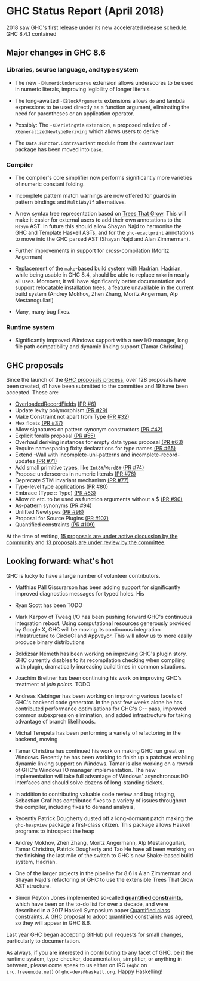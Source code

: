 # GHC Status Report (April 2018)


2018 saw GHC's first release under its new accelerated release schedule. GHC 8.4.1 contained 

## Major changes in GHC 8.6

### Libraries, source language, and type system

-  The new `-XNumericUnderscores` extension allows underscores to be used in numeric literals, improving legibility of longer literals.

- The long-awaited `-XBlockArguments` extensions allows `do` and lambda expressions to be used directly as a function argument, eliminating the need for parentheses or an application operator.

- Possibly: The `-XDerivingVia` extension, a proposed relative of `-XGeneralizedNewtypeDeriving` which allows users to derive 

- The `Data.Functor.Contravariant` module from the `contravariant` package has been moved into `base`.

### Compiler

- The compiler's core simplifier now performs significantly more varieties of numeric constant folding.

- Incomplete pattern match warnings are now offered for guards in pattern bindings and `MultiWayIf` alternatives.

- A new syntax tree representation based on [ Trees That Grow](http://www.jucs.org/jucs_23_1/trees_that_grow/jucs_23_01_0042_0062_najd.pdf).
  This will make it easier for external users to add their own annotations to the
  `HsSyn` AST. In future this should allow Shayan Najd to harmonise the GHC
  and Template Haskell ASTs, and for the `ghc-exactprint` annotations to
  move into the GHC parsed AST (Shayan Najd and Alan Zimmerman).

- Further improvements in support for cross-compilation (Moritz Angerman)

- Replacement of the `make`-based build system with Hadrian. Hadrian,
  while being usable in GHC 8.4, should be able to replace `make` in
  nearly all uses. Moreover, it will have significantly better documentation
  and support relocatable installation trees, a feature unavailable in the
  current build system (Andrey Mokhov, Zhen Zhang, Moritz Angerman, Alp
  Mestanogullari)

- Many, many bug fixes.

### Runtime system

- Significantly improved Windows support with a new I/O manager, long file
  path compatibility and dynamic linking support (Tamar Christina).

## GHC proposals



Since the launch of the [ GHC proposals process](https://github.com/ghc-proposals/ghc-proposals), over 128 proposals have been created, 41 have been submitted to the committee and 19 have been accepted. These are:


- [OverloadedRecordFields](overloaded-record-fields) [ (PR \#6)](https://github.com/ghc-proposals/ghc-proposals/pull/6)
- Update levity polymorphism [ (PR \#29)](https://github.com/ghc-proposals/ghc-proposals/pull/29)
- Make Constraint not apart from Type [ (PR \#32)](https://github.com/ghc-proposals/ghc-proposals/pull/32)
- Hex floats [ (PR \#37)](https://github.com/ghc-proposals/ghc-proposals/pull/37)
- Allow signatures on pattern synonym constructors [ (PR \#42)](https://github.com/ghc-proposals/ghc-proposals/pull/42)
- Explicit foralls proposal [ (PR \#55)](https://github.com/ghc-proposals/ghc-proposals/pull/55)
- Overhaul deriving instances for empty data types proposal [ (PR \#63)](https://github.com/ghc-proposals/ghc-proposals/pull/63)
- Require namespacing fixity declarations for type names [ (PR \#65)](https://github.com/ghc-proposals/ghc-proposals/pull/65)
- Extend -Wall with incomplete-uni-patterns and incomplete-record-updates [ (PR \#71)](https://github.com/ghc-proposals/ghc-proposals/pull/71)
- Add small primitive types, like `Int8#`/`Word8#` [ (PR \#74)](https://github.com/ghc-proposals/ghc-proposals/pull/74)
- Propose underscores in numeric literals [ (PR \#76)](https://github.com/ghc-proposals/ghc-proposals/pull/76)
- Deprecate STM invariant mechanism [ (PR \#77)](https://github.com/ghc-proposals/ghc-proposals/pull/77)
- Type-level type applications [ (PR \#80)](https://github.com/ghc-proposals/ghc-proposals/pull/80)
- Embrace (Type :: Type) [ (PR \#83)](https://github.com/ghc-proposals/ghc-proposals/pull/83)
- Allow `do` etc. to be used as function arguments without a $ [ (PR \#90)](https://github.com/ghc-proposals/ghc-proposals/pull/90)
- As-pattern synonyms [ (PR \#94)](https://github.com/ghc-proposals/ghc-proposals/pull/94)
- Unlifted Newtypes [ (PR \#98)](https://github.com/ghc-proposals/ghc-proposals/pull/98)
- Proposal for Source Plugins [ (PR \#107)](https://github.com/ghc-proposals/ghc-proposals/pull/107)
- Quantified constraints [ (PR \#109)](https://github.com/ghc-proposals/ghc-proposals/pull/109)


At the time of writing, [ 15 proposals are under active discussion by the community](https://github.com/ghc-proposals/ghc-proposals/pulls?q=is%3Aopen+is%3Apr+no%3Alabel) and [ 13 proposals are under review by the committee](https://github.com/ghc-proposals/ghc-proposals/pulls?q=is%3Aopen+is%3Apr+label%3A%22Pending+committee+review%22).

## Looking forward: what's hot


GHC is lucky to have a large number of volunteer contributors.

- Matthías Páll Gissurarson has been adding support for significantly improved diagnostics messages for typed holes. His 

- Ryan Scott has been TODO

- Mark Karpov of Tweag I/O has been pushing forward GHC's continuous integration reboot. Using computational resources generously provided by Google X, GHC will be moving its continuous integration infrastructure to CircleCI and Appveyor.  This will allow us to more easily produce binary distributions

- Boldizsár Németh has been working on improving GHC's plugin story. GHC currently disables to its recompilation checking when compiling with plugin, dramatically increasing build times in common situations.

- Joachim Breitner has been continuing his work on improving GHC's treatment of *join points*. TODO

- Andreas Klebinger has been working on improving various facets of GHC's backend code generator. In the past few weeks alone he has contributed performance optimisations for GHC's C-- pass, improved common subexpression  elimination, and added infrastructure for taking advantage of branch likelihoods.

- Michal Terepeta has been performing a variety of refactoring in the backend, moving

- Tamar Christina has continued his work on making GHC run great on Windows. Recently he has been working to finish up a patchset enabling dynamic linking support on Windows. Tamar is also working on a rework of GHC's Windows IO manager implementation. The new implementation will take full advantage of Windows' asynchronous I/O interfaces and should solve dozens of long-standing tickets.

- In addition to contributing valuable code review and bug triaging, Sebastian Graf has contributed fixes to a variety of issues throughout the compiler, including fixes to demand analysis, 

- Recently Patrick Dougherty dusted off a long-dormant patch making the `ghc-heapview` package a first-class citizen. This package allows Haskell programs to introspect the heap

- Andrey Mokhov, Zhen Zhang, Moritz Angermann, Alp Mestanogullari, Tamar Christina, Patrick Dougherty and Tao He have all been working on the finishing the last mile of the switch to GHC's new Shake-based build system, Hadrian.

- One of the larger projects in the pipeline for 8.6 is Alan Zimmerman and Shayan Najd's refactoring of GHC to use the extensible Trees That Grow AST structure. 

- Simon Peyton Jones implemented so-called **[quantified constraints](quantified-constraints)**, which have been on the to-do list for over a decade, and were described in a 2017 Haskell Symposium paper [ Quantified class constraints](http://i.cs.hku.hk/~bruno//papers/hs2017.pdf).  A [ GHC proposal to adopt quantified constraints](https://github.com/Gertjan423/ghc-proposals/blob/quantified-constraints/proposals/0000-quantified-constraints.rst) was agreed, so they will appear in GHC 8.6.


Last year GHC
began accepting GitHub pull requests for small changes, particularly to
documentation. 


As always, if you are interested in contributing to any facet of GHC,
be it the runtime system, type-checker, documentation, simplifier, or anything in
between, please come speak to us either on IRC (`#ghc` on
`irc.freeenode.net`) or `ghc-devs@haskell.org`. Happy Haskelling!
